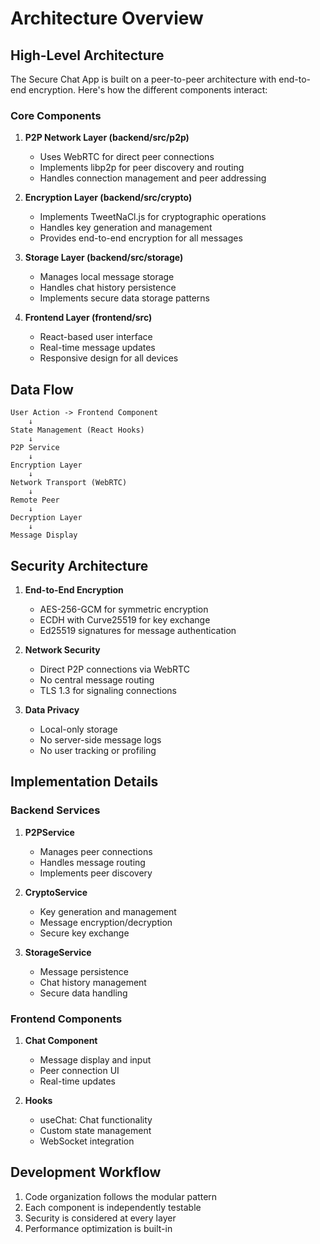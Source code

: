 # Architecture Overview

## High-Level Architecture

The Secure Chat App is built on a peer-to-peer architecture with end-to-end encryption. Here's how the different components interact:

### Core Components

1. **P2P Network Layer (backend/src/p2p)**
   - Uses WebRTC for direct peer connections
   - Implements libp2p for peer discovery and routing
   - Handles connection management and peer addressing

2. **Encryption Layer (backend/src/crypto)**
   - Implements TweetNaCl.js for cryptographic operations
   - Handles key generation and management
   - Provides end-to-end encryption for all messages

3. **Storage Layer (backend/src/storage)**
   - Manages local message storage
   - Handles chat history persistence
   - Implements secure data storage patterns

4. **Frontend Layer (frontend/src)**
   - React-based user interface
   - Real-time message updates
   - Responsive design for all devices

## Data Flow

```
User Action -> Frontend Component
    ↓
State Management (React Hooks)
    ↓
P2P Service
    ↓
Encryption Layer
    ↓
Network Transport (WebRTC)
    ↓
Remote Peer
    ↓
Decryption Layer
    ↓
Message Display
```

## Security Architecture

1. **End-to-End Encryption**
   - AES-256-GCM for symmetric encryption
   - ECDH with Curve25519 for key exchange
   - Ed25519 signatures for message authentication

2. **Network Security**
   - Direct P2P connections via WebRTC
   - No central message routing
   - TLS 1.3 for signaling connections

3. **Data Privacy**
   - Local-only storage
   - No server-side message logs
   - No user tracking or profiling

## Implementation Details

### Backend Services

1. **P2PService**
   - Manages peer connections
   - Handles message routing
   - Implements peer discovery

2. **CryptoService**
   - Key generation and management
   - Message encryption/decryption
   - Secure key exchange

3. **StorageService**
   - Message persistence
   - Chat history management
   - Secure data handling

### Frontend Components

1. **Chat Component**
   - Message display and input
   - Peer connection UI
   - Real-time updates

2. **Hooks**
   - useChat: Chat functionality
   - Custom state management
   - WebSocket integration

## Development Workflow

1. Code organization follows the modular pattern
2. Each component is independently testable
3. Security is considered at every layer
4. Performance optimization is built-in